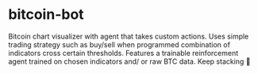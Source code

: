 # bitcoin-bot
Bitcoin chart visualizer with agent that takes custom actions. Uses simple trading strategy such as buy/sell when programmed combination of indicators cross certain thresholds. Features a trainable reinforcement agent trained on chosen indicators and/ or raw BTC data. Keep stacking 💎
